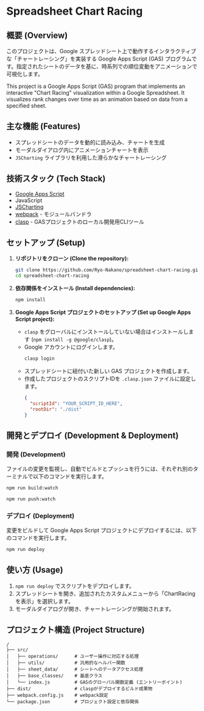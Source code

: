 # Spreadsheet Chart Racing

## 概要 (Overview)

このプロジェクトは、Google スプレッドシート上で動作するインタラクティブな「チャートレーシング」を実装する Google Apps Script (GAS) プログラムです。指定されたシートのデータを基に、時系列での順位変動をアニメーションで可視化します。

This project is a Google Apps Script (GAS) program that implements an interactive "Chart Racing" visualization within a Google Spreadsheet. It visualizes rank changes over time as an animation based on data from a specified sheet.

## 主な機能 (Features)

-   スプレッドシートのデータを動的に読み込み、チャートを生成
-   モーダルダイアログ内にアニメーションチャートを表示
-   `JSCharting` ライブラリを利用した滑らかなチャートレーシング

## 技術スタック (Tech Stack)

-   [Google Apps Script](https://developers.google.com/apps-script)
-   JavaScript
-   [JSCharting](https://jscharting.com/)
-   [webpack](https://webpack.js.org/) - モジュールバンドラ
-   [clasp](https://github.com/google/clasp) - GASプロジェクトのローカル開発用CLIツール

## セットアップ (Setup)

1.  **リポジトリをクローン (Clone the repository):**
    ```bash
    git clone https://github.com/Ryo-Nakano/spreadsheet-chart-racing.git
    cd spreadsheet-chart-racing
    ```

2.  **依存関係をインストール (Install dependencies):**
    ```bash
    npm install
    ```

3.  **Google Apps Script プロジェクトのセットアップ (Set up Google Apps Script project):**
    -   `clasp` をグローバルにインストールしていない場合はインストールします (`npm install -g @google/clasp`)。
    -   Google アカウントにログインします。
        ```bash
        clasp login
        ```
    -   スプレッドシートに紐付いた新しい GAS プロジェクトを作成します。
    -   作成したプロジェクトのスクリプトIDを `.clasp.json` ファイルに設定します。
        ```json
        {
          "scriptId": "YOUR_SCRIPT_ID_HERE",
          "rootDir": "./dist"
        }
        ```

## 開発とデプロイ (Development & Deployment)

### 開発 (Development)

ファイルの変更を監視し、自動でビルドとプッシュを行うには、それぞれ別のターミナルで以下のコマンドを実行します。

```bash
npm run build:watch
```
```bash
npm run push:watch
```

### デプロイ (Deployment)

変更をビルドして Google Apps Script プロジェクトにデプロイするには、以下のコマンドを実行します。

```bash
npm run deploy
```

## 使い方 (Usage)

1.  `npm run deploy` でスクリプトをデプロイします。
2.  スプレッドシートを開き、追加されたカスタムメニューから「ChartRacing を表示」を選択します。
3.  モーダルダイアログが開き、チャートレーシングが開始されます。

## プロジェクト構造 (Project Structure)

```
/
├── src/
│   ├── operations/      # ユーザー操作に対応する処理
│   ├── utils/           # 汎用的なヘルパー関数
│   ├── sheet_data/      # シートへのデータアクセス処理
│   ├── base_classes/    # 基底クラス
│   └── index.js         # GASのグローバル関数定義 (エントリーポイント)
├── dist/                # claspがデプロイするビルド成果物
├── webpack.config.js    # webpack設定
└── package.json         # プロジェクト設定と依存関係
```
